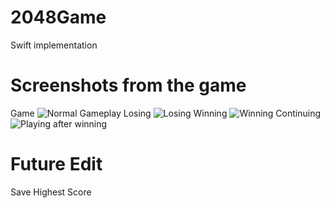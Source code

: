 # 2048Game
Swift implementation
# Screenshots from the game
Game
![Normal Gameplay](https://github.com/Jolinejo/2048Game/blob/main/Screenshots/normal_gameplay.png)
Losing
![Losing](https://github.com/Jolinejo/2048Game/blob/main/Screenshots/gameover.png)
Winning
![Winning](https://github.com/Jolinejo/2048Game/blob/main/Screenshots/win.png)
Continuing 
![Playing after winning](https://github.com/Jolinejo/2048Game/blob/main/Screenshots/playing_after_winning.png)
# Future Edit
Save Highest Score
